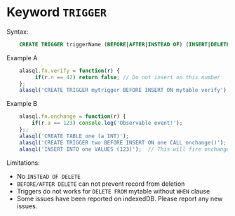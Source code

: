 # Keyword `TRIGGER`

Syntax:
```sql
    CREATE TRIGGER triggerName (BEFORE|AFTER|INSTEAD OF) (INSERT|DELETE|UPDATE) ON tableName (Statement|Function)
```

Example A
```js
    alasql.fn.verify = function(r) {
         if(r.n == 42) return false; // Do not insert on this number 
    };
    alasql('CREATE TRIGGER mytrigger BEFORE INSERT ON mytable verify');
```

Example B
```js
    alasql.fn.onchange = function(r) {
        if(r.a == 123) console.log('Observable event!');
    };;
    alasql('CREATE TABLE one (a INT)');
    alasql('CREATE TRIGGER two BEFORE INSERT ON one CALL onchange()');
    alasql('INSERT INTO one VALUES (123)');  // This will fire onchange()
```


Limitations:
* No `INSTEAD OF DELETE` 
* `BEFORE/AFTER DELETE` can not prevent record from deletion 
* Triggers do not works for `DELETE FROM` mytable without `WHEN` clause
* Some issues have been reported on indexedDB. Please report any new issues. 

